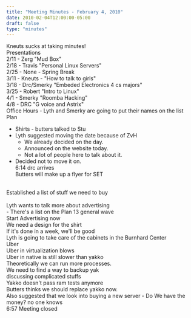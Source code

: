 ```yaml
---
title: "Meeting Minutes - February 4, 2010"
date: 2010-02-04T12:00:00-05:00
draft: false
type: "minutes"
---
```


Kneuts sucks at taking minutes!<br />
Presentations<br />
2/11 - Zerg "Mud Box"<br />
2/18 - Travis "Personal Linux Servers"<br />
2/25 - None - Spring Break<br />
3/11 - Kneuts - "How to talk to girls"<br />
3/18 - Drc/Smerky "Embeded Electronics 4 cs majors"<br />
3/25 - Robert "Intro to Linux"<br />
4/1  - Smerky "Roomba Hacking"<br />
4/8  - DRC "G voice and Astrix"<br />
Office Hours - Lyth and Smerky are going to put their names on the list<br />
Plan <br />
  - Shirts - butters talked to Stu<br />
  - Lyth suggested moving the date because of ZvH<br />
    - We already decided on the day.<br />
    - Announced on the website today.<br />
    - Not a lot of people here to talk about it.<br />
  - Decided not to move it on.<br />
6:14 drc arrives<br />
  Butters will make up a flyer for SET<br />
  <br />
Established a list of stuff we need to buy<br />
<br />
Lyth wants to talk more about advertising<br />
 - There's a list on the Plan 13 general wave<br />
Start Advertising now<br />
We need a design for the shirt<br />
If it's done in a week, we'll be good<br />
Lyth is going to take care of the cabinets in the Burnhard Center<br />
Uber <br />
    Uber in virtualization blows<br />
    Uber in native is still slower than yakko<br />
    Theoretically we can run more processes.<br />
    We need to find a way to backup yak<br />
    discussing complicated stuffs<br />
    Yakko doesn't pass ram tests anymore<br />
    Butters thinks we should replace yakko now.<br />
    Also suggested that we look into buying a new server - Do We have the money?  no one knows<br />
6:57 Meeting closed<br />
    
